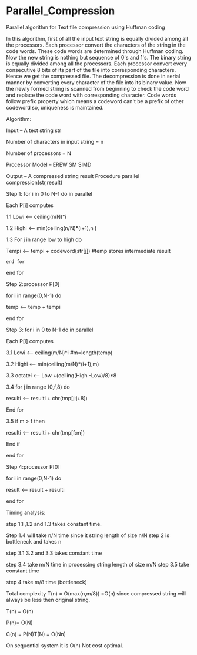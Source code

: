 # Parallel_Compression
Parallel algorithm for Text file compression using Huffman coding

In this algorithm, first of all the input text string is equally divided among all the processors. Each
processor convert the characters of the string in the code words. These code words are determined
through Huffman coding. Now the new string is nothing but sequence of 0's and 1's. The binary
string is equally divided among all the processors. Each processor convert every consecutive 8 bits of
its part of the file into corresponding characters. Hence we get the compressed file.
The decompression is done in serial manner by converting every character of the file into its binary
value. Now the newly formed string is scanned from beginning to check the code word and replace
the code word with corresponding character. Code words follow prefix property which means a
codeword can't be a prefix of other codeword so, uniqueness is maintained.




Algorithm:

Input – A text string str

Number of characters in input string = n

Number of processors = N

Processor Model – EREW SM SIMD 

Output – A compressed string result Procedure parallel compression(str,result) 

Step 1: for i in 0 to N-1 do in parallel

Each P[i] computes

1.1	Lowi <-- ceiling(n/N)*i

1.2	Highi <-- min(ceiling(n/N)*(i+1),n )

1.3	For j in range low to high do

Tempi <-- tempi + codeword(str[j]) #temp stores intermediate result

    end for
    
end for

Step 2:processor P[0]

for i in range(0,N-1) do 

temp <-- temp + tempi

end for

Step 3: for i in 0 to N-1 do in parallel

Each P[i] computes

3.1	Lowi <-- ceiling(m/N)*i	              #m=length(temp)

3.2	Highi <-- min(ceiling(m/N)*(i+1),m)

3.3	octatei <-- Low +(ceiling(High -Low)/8)*8

3.4	for j in range (0,f,8) do 

resulti <-- resulti + chr(tmp[j:j+8])

End for

3.5	if m > f then

resulti <-- resulti + chr(tmp[f:m])

End if

end for

Step 4:processor P[0]

for i in range(0,N-1) do 

result <-- result + resulti

end for





Timing analysis:

step 1.1 ,1.2 and 1.3 takes constant time.

Step 1.4 will take n/N time since it string length of size n/N step 2 is bottleneck and takes n

step 3.1 3.2 and 3.3 takes constant time

step 3.4 take m/N time in processing string length of size m/N step 3.5 take constant time

step 4 take m/8 time (bottleneck)

Total complexity T(n) = O(max(n,m/8)) =O(n) since compressed string will always be less then original string.

T(n) = O(n)

P(n)= O(N)


C(n) = P(N)T(N) = O(Nn)

On sequential system it is O(n) Not cost optimal.


